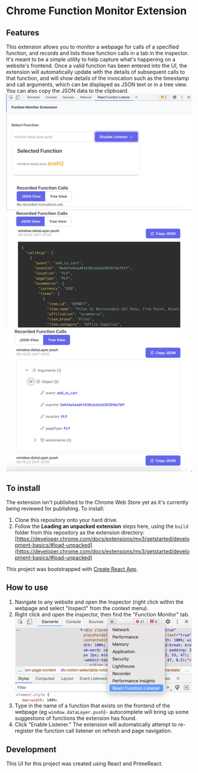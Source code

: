 # Chrome Function Monitor Extension

## Features
This extension allows you to monitor a webpage for calls of a specified function, and records and lists those function calls in a tab in the inspector. It's meant to be a simple utility to help capture what's happening on a website's frontend. Once a valid function has been entered into the UI, the extension will automatically update with the details of subsequent calls to that function, and will show details of the invocation such as the timestamp and call arguments, which can be displayed as JSON text or in a tree view. You can also copy the JSON data to the clipboard.
![image info](./images/main-ss.png)
![image info](./images/json-ss.png)
![image info](./images/tree-view-ss.png)

## To install
The extension isn't published to the Chrome Web Store yet as it's currently being reviewed for publishing. To install:
1. Clone this repository onto your hard drive.
2. Follow the **Loading an unpacked extension** steps here, using the `build` folder from this repository as the extension directory: [https://developer.chrome.com/docs/extensions/mv3/getstarted/development-basics/#load-unpacked](https://developer.chrome.com/docs/extensions/mv3/getstarted/development-basics/#load-unpacked)

This project was bootstrapped with [Create React App](https://github.com/facebook/create-react-app).

## How to use

1. Navigate to any website and open the Inspector (right click within the webpage and select "Inspect" from the context menu). 
2. Right click and open the inspector, then find the "Function Monitor" tab.
![image info](./images/tab-location.png)
3. Type in the name of a function that exists on the frontend of the webpage (eg `window.dataLayer.push`)- autocomplete will bring up some suggestions of functions the extension has found.
4. Click "Enable Listener." The extension will automatically attempt to re-register the function call listener on refresh and page navigation.

## Development
This UI for this project was created using React and PrimeReact.